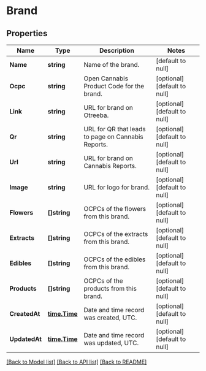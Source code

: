 # Brand

## Properties
Name | Type | Description | Notes
------------ | ------------- | ------------- | -------------
**Name** | **string** | Name of the brand. | [default to null]
**Ocpc** | **string** | Open Cannabis Product Code for the brand. | [optional] [default to null]
**Link** | **string** | URL for brand on Otreeba. | [optional] [default to null]
**Qr** | **string** | URL for QR that leads to page on Cannabis Reports. | [optional] [default to null]
**Url** | **string** | URL for brand on Cannabis Reports. | [optional] [default to null]
**Image** | **string** | URL for logo for brand. | [optional] [default to null]
**Flowers** | **[]string** | OCPCs of the flowers from this brand. | [optional] [default to null]
**Extracts** | **[]string** | OCPCs of the extracts from this brand. | [optional] [default to null]
**Edibles** | **[]string** | OCPCs of the edibles from this brand. | [optional] [default to null]
**Products** | **[]string** | OCPCs of the products from this brand. | [optional] [default to null]
**CreatedAt** | [**time.Time**](time.Time.md) | Date and time record was created, UTC. | [optional] [default to null]
**UpdatedAt** | [**time.Time**](time.Time.md) | Date and time record was updated, UTC. | [optional] [default to null]

[[Back to Model list]](../README.md#documentation-for-models) [[Back to API list]](../README.md#documentation-for-api-endpoints) [[Back to README]](../README.md)



